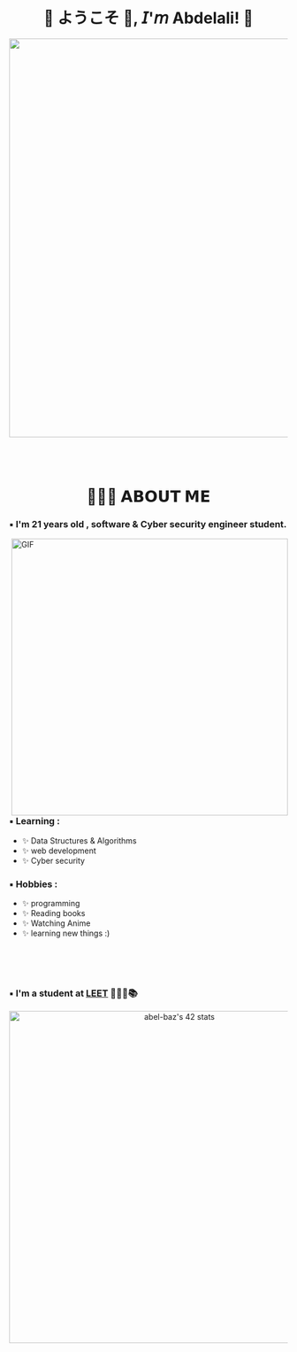 <h1 align="center">💠 ようこそ 👋, 𝘐'𝘮 Abdelali! 💠</h1>

<div align="center">
  <img width="720" height="auto" src="https://github.com/Lkingo/Lkingo/blob/master/FSN.gif">
</div>

</br>
</br>
</br>


<h1 align="center">👨🏻‍💻 𝗔𝗕𝗢𝗨𝗧 𝗠𝗘</h1>

### ▪️ I'm 21 years  old , software & Cyber security engineer student.

<img hight="400" width="500" alt="GIF" align="right" src="https://github.com/Xx-Ashutosh-xX/Xx-Ashutosh-xX/blob/master/assets/1936.gif">

### ▪️ Learning :
- ✨ Data Structures & Algorithms
- ✨ web development
- ✨ Cyber security

### ▪️ Hobbies : 
- ✨ programming
- ✨ Reading books
- ✨ Watching Anime
- ✨ learning new things :)

</br>
</br>
</br>

### ▪️ I'm a student at [LEET](https://www.https://1337.ma/) 👨🏻‍💻📚 

<div align="center">
   <img width="600" height="auto" 
 src="https://badge.mediaplus.ma/greenbinary/abel-baz" alt="abel-baz's 42 stats">
</div>
